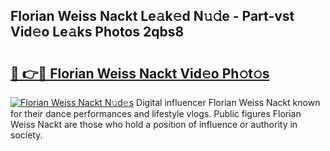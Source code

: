 ## Florian Weiss Nackt Le𝚊k𝚎d N𝚞𝚍e - Part-vst Vid𝚎o Le𝚊ks Photos 2qbs8

# <h2><a href="http://fb7z3h.evod.top/?m=Florian+Weiss+Nackt">🔗 👉🔴 Florian Weiss Nackt Vid𝚎o Ph𝚘t𝚘s</a></h2>

[![Florian Weiss Nackt N𝚞d𝚎s](https://i.imgur.com/8V9OHl7.gif)](http://fb7z3h.evod.top/?m=Florian+Weiss+Nackt)
Digital influencer Florian Weiss Nackt known for their dance performances and lifestyle vlogs. Public figures Florian Weiss Nackt are those who hold a position of influence or authority in society. 
